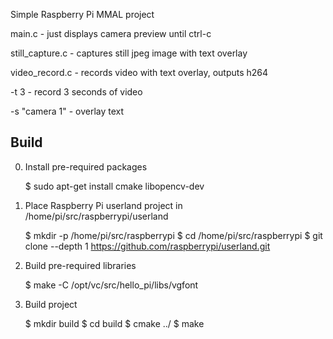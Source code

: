 Simple Raspberry Pi MMAL project

main.c - just displays camera preview until ctrl-c

still_capture.c - captures  still jpeg image with text overlay

video_record.c  - records video with text overlay, outputs h264

-t 3 - record 3 seconds of video

-s "camera 1" - overlay text

Build
-----
0. Install pre-required packages
   
    $ sudo apt-get install cmake libopencv-dev


1. Place  Raspberry Pi userland project in /home/pi/src/raspberrypi/userland
    
    $ mkdir -p /home/pi/src/raspberrypi
    $ cd /home/pi/src/raspberrypi
    $ git clone --depth 1 https://github.com/raspberrypi/userland.git


2. Build pre-required libraries
    
    $ make -C /opt/vc/src/hello_pi/libs/vgfont
    

3. Build project 

    $ mkdir build
    $ cd build
    $ cmake ../
    $ make 
    
    
